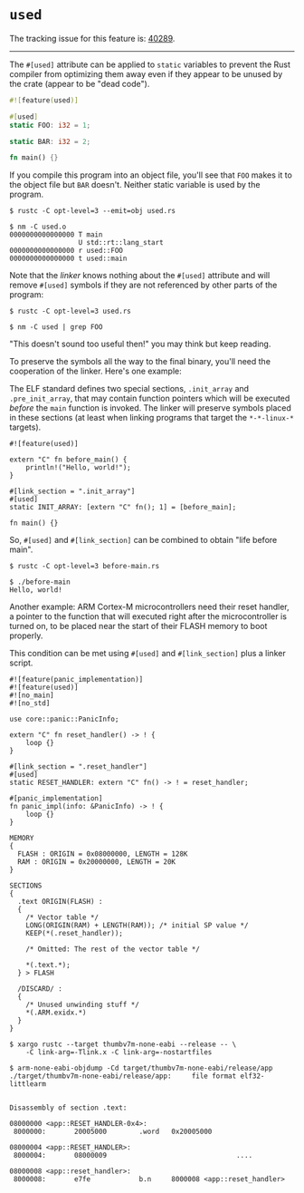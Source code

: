 # `used`

The tracking issue for this feature
is: [40289](https://github.com/rust-lang/rust/issues/40289).

------------------------

The `#[used]` attribute can be applied to `static` variables to prevent the Rust
compiler from optimizing them away even if they appear to be unused by the crate
(appear to be "dead code").

``` rust
#![feature(used)]

#[used]
static FOO: i32 = 1;

static BAR: i32 = 2;

fn main() {}
```

If you compile this program into an object file, you'll see that `FOO` makes it
to the object file but `BAR` doesn't. Neither static variable is used by the
program.

``` text
$ rustc -C opt-level=3 --emit=obj used.rs

$ nm -C used.o
0000000000000000 T main
                 U std::rt::lang_start
0000000000000000 r used::FOO
0000000000000000 t used::main
```

Note that the *linker* knows nothing about the `#[used]` attribute and will
remove `#[used]` symbols if they are not referenced by other parts of the
program:

``` text
$ rustc -C opt-level=3 used.rs

$ nm -C used | grep FOO
```

"This doesn't sound too useful then!" you may think but keep reading.

To preserve the symbols all the way to the final binary, you'll need the
cooperation of the linker. Here's one example:

The ELF standard defines two special sections, `.init_array` and
`.pre_init_array`, that may contain function pointers which will be executed
*before* the `main` function is invoked. The linker will preserve symbols placed
in these sections (at least when linking programs that target the `*-*-linux-*`
targets).

``` rust,ignore
#![feature(used)]

extern "C" fn before_main() {
    println!("Hello, world!");
}

#[link_section = ".init_array"]
#[used]
static INIT_ARRAY: [extern "C" fn(); 1] = [before_main];

fn main() {}
```

So, `#[used]` and `#[link_section]` can be combined to obtain "life before
main".

``` text
$ rustc -C opt-level=3 before-main.rs

$ ./before-main
Hello, world!
```

Another example: ARM Cortex-M microcontrollers need their reset handler, a
pointer to the function that will executed right after the microcontroller is
turned on, to be placed near the start of their FLASH memory to boot properly.

This condition can be met using `#[used]` and `#[link_section]` plus a linker
script.

``` rust,ignore
#![feature(panic_implementation)]
#![feature(used)]
#![no_main]
#![no_std]

use core::panic::PanicInfo;

extern "C" fn reset_handler() -> ! {
    loop {}
}

#[link_section = ".reset_handler"]
#[used]
static RESET_HANDLER: extern "C" fn() -> ! = reset_handler;

#[panic_implementation]
fn panic_impl(info: &PanicInfo) -> ! {
    loop {}
}
```

``` text
MEMORY
{
  FLASH : ORIGIN = 0x08000000, LENGTH = 128K
  RAM : ORIGIN = 0x20000000, LENGTH = 20K
}

SECTIONS
{
  .text ORIGIN(FLASH) :
  {
    /* Vector table */
    LONG(ORIGIN(RAM) + LENGTH(RAM)); /* initial SP value */
    KEEP(*(.reset_handler));

    /* Omitted: The rest of the vector table */

    *(.text.*);
  } > FLASH

  /DISCARD/ :
  {
    /* Unused unwinding stuff */
    *(.ARM.exidx.*)
  }
}
```

``` text
$ xargo rustc --target thumbv7m-none-eabi --release -- \
    -C link-arg=-Tlink.x -C link-arg=-nostartfiles

$ arm-none-eabi-objdump -Cd target/thumbv7m-none-eabi/release/app
./target/thumbv7m-none-eabi/release/app:     file format elf32-littlearm


Disassembly of section .text:

08000000 <app::RESET_HANDLER-0x4>:
 8000000:       20005000        .word   0x20005000

08000004 <app::RESET_HANDLER>:
 8000004:       08000009                                ....

08000008 <app::reset_handler>:
 8000008:       e7fe            b.n     8000008 <app::reset_handler>
```
